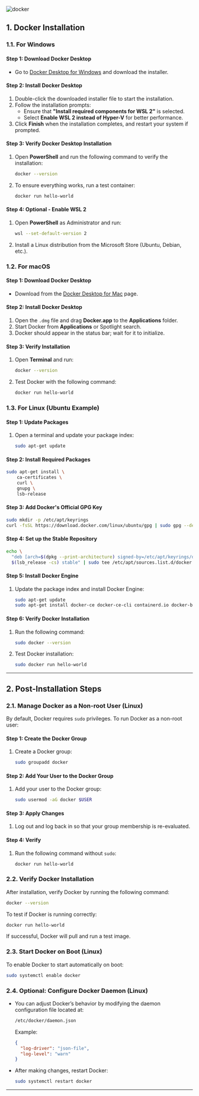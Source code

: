 ![docker](https://vpsie.com/wp-content/uploads/2021/08/Install-Docker-on-linux-And-Windows.png)

## **1. Docker Installation**

### **1.1. For Windows**

#### **Step 1: Download Docker Desktop**

- Go to [Docker Desktop for Windows](https://www.docker.com/products/docker-desktop) and download the installer.

#### **Step 2: Install Docker Desktop**

1. Double-click the downloaded installer file to start the installation.
2. Follow the installation prompts:
   - Ensure that **"Install required components for WSL 2"** is selected.
   - Select **Enable WSL 2 instead of Hyper-V** for better performance.
3. Click **Finish** when the installation completes, and restart your system if prompted.

#### **Step 3: Verify Docker Desktop Installation**

1. Open **PowerShell** and run the following command to verify the installation:

   ```bash
   docker --version
   ```

2. To ensure everything works, run a test container:

   ```bash
   docker run hello-world
   ```

#### **Step 4: Optional - Enable WSL 2**

1. Open **PowerShell** as Administrator and run:

   ```bash
   wsl --set-default-version 2
   ```

2. Install a Linux distribution from the Microsoft Store (Ubuntu, Debian, etc.).

### **1.2. For macOS**

#### **Step 1: Download Docker Desktop**

- Download from the [Docker Desktop for Mac](https://www.docker.com/products/docker-desktop) page.

#### **Step 2: Install Docker Desktop**

1. Open the `.dmg` file and drag **Docker.app** to the **Applications** folder.
2. Start Docker from **Applications** or Spotlight search.
3. Docker should appear in the status bar; wait for it to initialize.

#### **Step 3: Verify Installation**

1. Open **Terminal** and run:

   ```bash
   docker --version
   ```

2. Test Docker with the following command:

   ```bash
   docker run hello-world
   ```

### **1.3. For Linux (Ubuntu Example)**

#### **Step 1: Update Packages**

1. Open a terminal and update your package index:

   ```bash
   sudo apt-get update
   ```

#### **Step 2: Install Required Packages**

```bash
sudo apt-get install \
    ca-certificates \
    curl \
    gnupg \
    lsb-release
```

#### **Step 3: Add Docker's Official GPG Key**

```bash
sudo mkdir -p /etc/apt/keyrings
curl -fsSL https://download.docker.com/linux/ubuntu/gpg | sudo gpg --dearmor -o /etc/apt/keyrings/docker.gpg
```

#### **Step 4: Set up the Stable Repository**

```bash
echo \
  "deb [arch=$(dpkg --print-architecture) signed-by=/etc/apt/keyrings/docker.gpg] https://download.docker.com/linux/ubuntu \
  $(lsb_release -cs) stable" | sudo tee /etc/apt/sources.list.d/docker.list > /dev/null
```

#### **Step 5: Install Docker Engine**

1. Update the package index and install Docker Engine:

   ```bash
   sudo apt-get update
   sudo apt-get install docker-ce docker-ce-cli containerd.io docker-buildx-plugin docker-compose-plugin
   ```

#### **Step 6: Verify Docker Installation**

1. Run the following command:

   ```bash
   sudo docker --version
   ```

2. Test Docker installation:

   ```bash
   sudo docker run hello-world
   ```

---

## **2. Post-Installation Steps**

### **2.1. Manage Docker as a Non-root User (Linux)**

By default, Docker requires `sudo` privileges. To run Docker as a non-root user:

#### **Step 1: Create the Docker Group**

1. Create a Docker group:

   ```bash
   sudo groupadd docker
   ```

#### **Step 2: Add Your User to the Docker Group**

1. Add your user to the Docker group:

   ```bash
   sudo usermod -aG docker $USER
   ```

#### **Step 3: Apply Changes**

1. Log out and log back in so that your group membership is re-evaluated.

#### **Step 4: Verify**

1. Run the following command without `sudo`:

   ```bash
   docker run hello-world
   ```

### **2.2. Verify Docker Installation**

After installation, verify Docker by running the following command:

```bash
docker --version
```

To test if Docker is running correctly:

```bash
docker run hello-world
```

If successful, Docker will pull and run a test image.

### **2.3. Start Docker on Boot (Linux)**

To enable Docker to start automatically on boot:

```bash
sudo systemctl enable docker
```

### **2.4. Optional: Configure Docker Daemon (Linux)**

- You can adjust Docker’s behavior by modifying the daemon configuration file located at:

  ```bash
  /etc/docker/daemon.json
  ```

  Example:

  ```json
  {
    "log-driver": "json-file",
    "log-level": "warn"
  }
  ```

- After making changes, restart Docker:

  ```bash
  sudo systemctl restart docker
  ```

---
